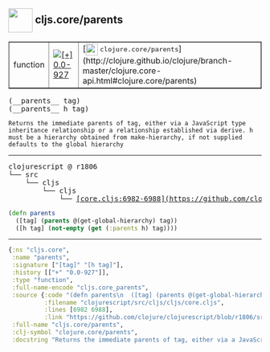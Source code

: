 ## <img width="48px" valign="middle" src="http://i.imgur.com/Hi20huC.png"> cljs.core/parents

 <table border="1">
<tr>
<td>function</td>
<td><a href="https://github.com/cljsinfo/api-refs/tree/0.0-927"><img valign="middle" alt="[+] 0.0-927" src="https://img.shields.io/badge/+-0.0--927-lightgrey.svg"></a> </td>
<td>
[<img height="24px" valign="middle" src="http://i.imgur.com/1GjPKvB.png"> <samp>clojure.core/parents</samp>](http://clojure.github.io/clojure/branch-master/clojure.core-api.html#clojure.core/parents)
</td>
</tr>
</table>

 <samp>
(__parents__ tag)<br>
(__parents__ h tag)<br>
</samp>

```
Returns the immediate parents of tag, either via a JavaScript type
inheritance relationship or a relationship established via derive. h
must be a hierarchy obtained from make-hierarchy, if not supplied
defaults to the global hierarchy
```

---

 <pre>
clojurescript @ r1806
└── src
    └── cljs
        └── cljs
            └── <ins>[core.cljs:6982-6988](https://github.com/clojure/clojurescript/blob/r1806/src/cljs/cljs/core.cljs#L6982-L6988)</ins>
</pre>

```clj
(defn parents
  ([tag] (parents @(get-global-hierarchy) tag))
  ([h tag] (not-empty (get (:parents h) tag))))
```


---

```clj
{:ns "cljs.core",
 :name "parents",
 :signature ["[tag]" "[h tag]"],
 :history [["+" "0.0-927"]],
 :type "function",
 :full-name-encode "cljs.core_parents",
 :source {:code "(defn parents\n  ([tag] (parents @(get-global-hierarchy) tag))\n  ([h tag] (not-empty (get (:parents h) tag))))",
          :filename "clojurescript/src/cljs/cljs/core.cljs",
          :lines [6982 6988],
          :link "https://github.com/clojure/clojurescript/blob/r1806/src/cljs/cljs/core.cljs#L6982-L6988"},
 :full-name "cljs.core/parents",
 :clj-symbol "clojure.core/parents",
 :docstring "Returns the immediate parents of tag, either via a JavaScript type\ninheritance relationship or a relationship established via derive. h\nmust be a hierarchy obtained from make-hierarchy, if not supplied\ndefaults to the global hierarchy"}

```
